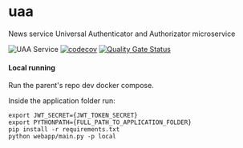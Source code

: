 # uaa
News service Universal Authenticator and Authorizator microservice

![UAA Service](https://github.com/DeejayRevok/uaa/workflows/UAA%20Service/badge.svg?branch=develop)
[![codecov](https://codecov.io/gh/DeejayRevok/uaa/branch/develop/graph/badge.svg)](https://codecov.io/gh/DeejayRevok/uaa)
[![Quality Gate Status](https://sonarcloud.io/api/project_badges/measure?project=DeejayRevok_uaa&metric=alert_status)](https://sonarcloud.io/dashboard?id=DeejayRevok_uaa)

#### Local running

Run the parent's repo dev docker compose.

Inside the application folder run:
```
export JWT_SECRET={JWT_TOKEN_SECRET}
export PYTHONPATH={FULL_PATH_TO_APPLICATION_FOLDER}
pip install -r requirements.txt
python webapp/main.py -p local
```
